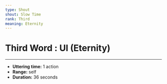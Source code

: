 ```yaml
---
type: Shout
shout: Slow Time
rank: Third
meaning: Eternity
---
```

# Third Word : Ul (Eternity)
---
- **Uttering time:** 1 action
- **Range:** self
- **Duration:** 36 seconds